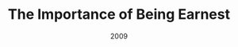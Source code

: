 ---
layout: productions
title: The Importance of Being Earnest
date: 2009
featured_image: 
image_credit: 
image_alt:
image_caption:
category: 
Theatre: Theatre Jacksonville
Venue: Little Theatre
cast:
  Jack: Michael Lipp
crew:
external_links:
---